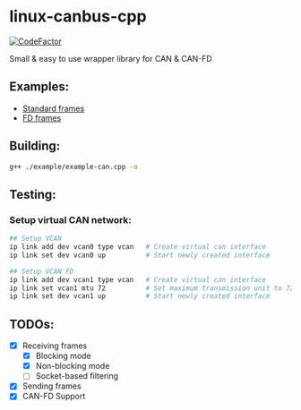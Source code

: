 # linux-canbus-cpp

[![CodeFactor](https://www.codefactor.io/repository/github/adamczykpiotr/linux-canbus-cpp/badge)](https://www.codefactor.io/repository/github/adamczykpiotr/linux-canbus-cpp)

Small &amp; easy to use wrapper library for CAN &amp; CAN-FD

## Examples:

* [Standard frames](example/example-can.cpp)
* [FD frames](example/example-canfd.cpp)

## Building:

```bash
g++ ./example/example-can.cpp -o 
```

## Testing:

### Setup virtual CAN network:

```bash
## Setup VCAN
ip link add dev vcan0 type vcan   # Create virtual can interface
ip link set dev vcan0 up          # Start newly created interface

## Setup VCAN FD
ip link add dev vcan1 type vcan   # Create virtual can interface
ip link set vcan1 mtu 72          # Set maximum transmission unit to 72 bytes (fd frame size)
ip link set dev vcan1 up          # Start newly created interface
```

## TODOs:

- [x] Receiving frames
    - [x] Blocking mode
    - [x] Non-blocking mode
    - [ ] Socket-based filtering
- [x] Sending frames
- [x] CAN-FD Support
